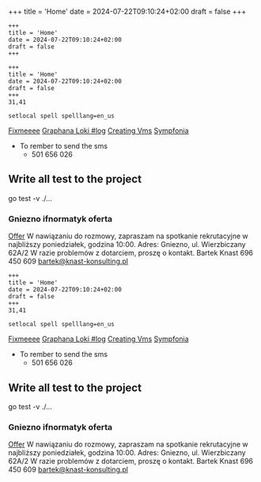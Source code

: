 +++
title = 'Home'
date = 2024-07-22T09:10:24+02:00
draft = false
+++

    +++
    title = 'Home'
    date = 2024-07-22T09:10:24+02:00
    draft = false
    +++
    
    +++
    title = 'Home'
    date = 2024-07-22T09:10:24+02:00
    draft = false
    +++
    31,41
```vim
setlocal spell spelllang=en_us
```
[Fixmeeee](https://github.com/tsoding/snitch/blob/master/github.go)
[Graphana Loki #log](https://hub.docker.com/r/grafana/loki/)
[Creating Vms](https://sumit-ghosh.com/posts/virtualization-hypervisors-explaining-qemu-kvm-libvirt/)
[Sympfonia](https://symfonia.pl/)

- To rember to send the sms
    - 501 656 026

## Write all test to the project
go test -v ./...

### Gniezno ifnormatyk oferta 

[Offer](https://www.pracuj.pl/praca/informatyk-mlodszy-specjalista-helpdesk-gniezno-wierzbiczany-60,oferta,1003445267?s=3e579b39&searchId=MTcyMDYxODE2ODYzMy4wMzc0)
W nawiązaniu do rozmowy, zapraszam na spotkanie rekrutacyjne w najbliższy poniedziałek, godzina 10:00.
Adres: Gniezno, ul. Wierzbiczany 62A/2
W razie problemów z dotarciem, proszę o kontakt.
Bartek Knast
696 450 609
bartek@knast-konsulting.pl

	
	
	


      

    +++
    title = 'Home'
    date = 2024-07-22T09:10:24+02:00
    draft = false
    +++
    31,41
```vim
setlocal spell spelllang=en_us
```
[Fixmeeee](https://github.com/tsoding/snitch/blob/master/github.go)
[Graphana Loki #log](https://hub.docker.com/r/grafana/loki/)
[Creating Vms](https://sumit-ghosh.com/posts/virtualization-hypervisors-explaining-qemu-kvm-libvirt/)
[Sympfonia](https://symfonia.pl/)

- To rember to send the sms
    - 501 656 026

## Write all test to the project
go test -v ./...

### Gniezno ifnormatyk oferta 

[Offer](https://www.pracuj.pl/praca/informatyk-mlodszy-specjalista-helpdesk-gniezno-wierzbiczany-60,oferta,1003445267?s=3e579b39&searchId=MTcyMDYxODE2ODYzMy4wMzc0)
W nawiązaniu do rozmowy, zapraszam na spotkanie rekrutacyjne w najbliższy poniedziałek, godzina 10:00.
Adres: Gniezno, ul. Wierzbiczany 62A/2
W razie problemów z dotarciem, proszę o kontakt.
Bartek Knast
696 450 609
bartek@knast-konsulting.pl

	
	
	


      
